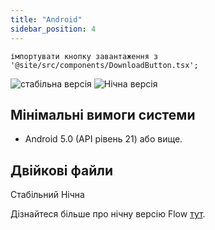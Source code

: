 ```yaml
---
title: "Android"
sidebar_position: 4
---
```


```mdx-code-block
імпортувати кнопку завантаження з '@site/src/components/DownloadButton.tsx';
```

![стабільна версія](https://img.shields.io/badge/dynamic/yaml?color=c4840d&label=Stable&query=%24.version&url=https%3A%2F%2Fraw.githubusercontent.com%2FLinwoodCloud%2FFlow%2Fstable%2Fapp%2Fpubspec.yaml&style=for-the-badge) ![Нічна версія](https://img.shields.io/badge/dynamic/yaml?color=f7d28c&label=Nightly&query=%24.version&url=https%3A%2F%2Fraw.githubusercontent.com%2FLinwoodCloud%2FFlow%2Fnightly%2Fapp%2Fpubspec.yaml&style=for-the-badge)

## Мінімальні вимоги системи

* Android 5.0 (API рівень 21) або вище.

## Двійкові файли

<div className="row margin-bottom--lg padding--sm">
<DownloadButton className="button button--outline button--info button--lg margin--sm" href="https://github.com/LinwoodCloud/Flow/releases/download/stable/linwood-flow-android.apk">
  Стабільний
</DownloadButton>
<DownloadButton className="button button--outline button--danger button--lg margin--sm" href="https://github.com/LinwoodCloud/Flow/releases/download/nightly/linwood-flow-android.apk">
  Нічна
</DownloadButton>
</div>

Дізнайтеся більше про нічну версію Flow [тут](/nightly).
